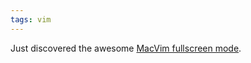 ```yaml
---
tags: vim
---
```


Just discovered the awesome [MacVim fullscreen mode](/wiki/MacVim_fullscreen_mode).
